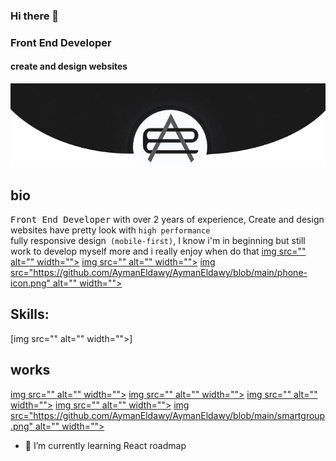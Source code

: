 ### Hi there 👋

<!--
**AymanEldawy/AymanEldawy** is a ✨ _special_ ✨ repository because its `README.md` (this file) appears on your GitHub profile.

Here are some ideas to get you started:

- 🔭 I’m currently working on ...
- 🌱 I’m currently learning ...
- 👯 I’m looking to collaborate on ...
- 🤔 I’m looking for help with ...
- 💬 Ask me about ...
- 📫 How to reach me: ...
- 😄 Pronouns: ...
- ⚡ Fun fact: ...
-->

### Front End Developer
#### create and design websites
![create and design websites](https://raw.githubusercontent.com/AymanEldawy/AymanEldawy/main/banner.png)
## bio
<kbd>Front End Developer</kbd> with over 2 years of experience, Create and design websites have pretty look with <code>high performance </code> fully responsive design<code> (mobile-first)</code>, I know i'm in beginning but still work to develop myself more and i really enjoy when do that
[img src="" alt="" width="">](https://api.whatsapp.com/send/?phone=+201501685804&text&app_absent=0)
[img src="" alt="" width="">](https://www.linkedin.com/in/aymaneldawy/)
[img src="https://github.com/AymanEldawy/AymanEldawy/blob/main/phone-icon.png" alt="" width="">](tel:+2001021868543)

## Skills:
[img src="" alt="" width="">]
## works
[img src="" alt="" width="">](https://pluvias.net/)
[img src="" alt="" width="">](https://metagamevr.com/)
[img src="" alt="" width="">](http://bedaya-stationery.com/)
[img src="" alt="" width="">](https://aymaneldawy.github.io/mas-car/)
[img src="https://github.com/AymanEldawy/AymanEldawy/blob/main/smartgroup.png" alt="" width="">](http://www.smartgroup-alex.com/)


- 🌱 I’m currently learning React roadmap 






